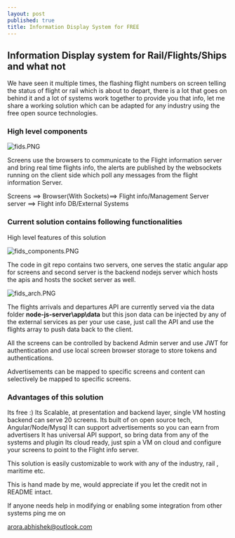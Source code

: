```yaml
---
layout: post
published: true
title: Information Display System for FREE
---
```

## Information Display system for Rail/Flights/Ships and what not 

We have seen it multiple times, the flashing flight numbers on screen telling the status of flight or rail which is about to depart, there is a lot that goes on behind it and a lot of systems work together to provide you that info, let me share a working solution which can be adapted for any industry using the free open source technologies. 

### High level components 

![fids.PNG]({{site.baseurl}}/img/fids.PNG)


Screens use the browsers to communicate to the Flight information server and bring real time flights info, the alerts are published by the websockets running on the client side which poll any messages from the flight information Server. 


Screens ==> Browser(With Sockets)==> Flight info/Management Server server ==> Flight info DB/External Systems 


### Current solution contains following functionalities 

High level features of this solution 


![fids_components.PNG]({{site.baseurl}}/img/fids_components.PNG)




The code in git repo contains two servers, one serves the static angular app for screens and second server is the backend nodejs server which hosts the apis and hosts the socket server as well. 


![fids_arch.PNG]({{site.baseurl}}/img/fids_arch.PNG)


The flights arrivals and departures API are currently served via the data folder **node-js-server\app\data**
but this json data can be injected by any of the external services as per your use case, just call the API and use the flights array to push data back to the client.



All the screens can be controlled by backend Admin server and use JWT for authentication and use local screen browser storage to store tokens and authentications. 

Advertisements can be mapped to specific screens and content can selectively be mapped to specific screens.


### Advantages of this solution 

Its free :)
Its Scalable, at presentation and backend layer, single VM hosting backend can serve 20 screens.
Its built of on open source tech, Angular/Node/Mysql 
It can support advertisements so you can earn from advertisers
It has universal API support, so bring data from any of the systems and plugin 
Its cloud ready, just spin a VM on cloud and configure your screens to point to the Flight info server.



This solution is easily customizable to work with any of the industry, rail , maritime etc.

This is hand made by me, would appreciate if you let the credit not in README intact.

If anyone needs help in modifying or enabling some integration from other systems ping me on 

arora.abhishek@outlook.com 









